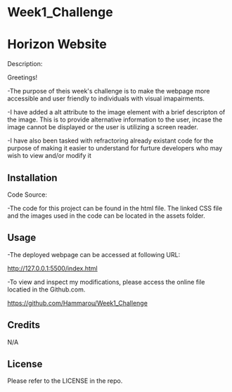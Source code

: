 # Week1_Challenge

# Horizon Website

Description:

Greetings! 

-The purpose of theis week's challenge is to make the webpage more accessible and user friendly to individuals with visual imapairments.

-I have added a alt attribute to the image element with a brief descripton of the image. This is to provide alternative information to the user, incase the image cannot be displayed or the user is utilizing a screen reader.

-I have also been tasked with refractoring already existant code for the purpose of making it easier to understand for furture developers who may wish to view and/or modify it


## Installation

Code Source:

-The code for this project can be found in the html file. The linked CSS file and the images used in the code can be located in the assets folder.


## Usage

-The deployed webpage can be accessed at following URL:

http://127.0.0.1:5500/index.html


-To view and inspect my modifications, please access the online file locatied in the Github.com.

https://github.com/Hammarou/Week1_Challenge


## Credits

N/A

## License

Please refer to the LICENSE in the repo.
 